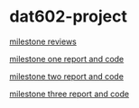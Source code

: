 # dat602-project
 
[milestone reviews](https://github.com/Phillip-D-Shields/dat602-project/tree/main/Reviews)

[milestone one report and code](https://github.com/Phillip-D-Shields/dat602-project/tree/main/MS1)

[milestone two report and code](https://github.com/Phillip-D-Shields/dat602-project/tree/main/MS2)

[milestone three report and code](https://github.com/Phillip-D-Shields/dat602-project/tree/main/MS3)

